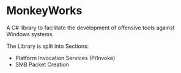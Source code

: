 # MonkeyWorks

A C# library to facilitate the development of offensive tools against Windows systems.

The Library is split into Sections:

* Platform Invocation Services (P/Invoke)<br>
* SMB Packet Creation
